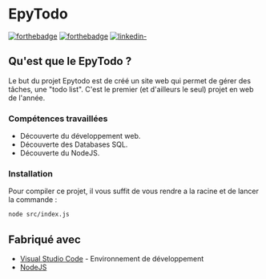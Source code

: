 # EpyTodo

[![forthebadge](http://forthebadge.com/images/badges/built-with-love.svg)](https://github.com/Gaetandrt)  [![forthebadge](https://forthebadge.com/images/badges/made-with-c.svg)](https://fr.wikipedia.org/wiki/C_(langage))  [![linkedin-](https://user-images.githubusercontent.com/91087072/175767199-5ecadc72-20a2-42dc-a24f-3a601bba5ddb.svg)](https://www.linkedin.com/in/gaetan-darrort/)


## Qu'est que le EpyTodo ?

Le but du projet Epytodo est de créé un site web qui permet de gérer des tâches, une "todo list".
C'est le premier (et d'ailleurs le seul) projet en web de l'année.

### Compétences travaillées

- Découverte du développement web.
- Découverte des Databases SQL.
- Découverte du NodeJS.

### Installation

Pour compiler ce projet, il vous suffit de vous rendre a la racine et de lancer la commande :

```bash
node src/index.js
```

## Fabriqué avec

* [Visual Studio Code](https://code.visualstudio.com/) - Environnement de développement
* [NodeJS](https://nodejs.org/en/)